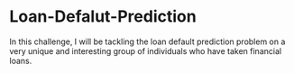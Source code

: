 # Loan-Defalut-Prediction
In this challenge, I will be tackling the loan default prediction problem on a very unique and interesting group of individuals who have taken financial loans.
